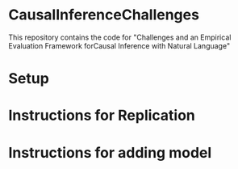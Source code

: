 # CausalInferenceChallenges

This repository contains the code for "Challenges and an Empirical Evaluation Framework forCausal Inference with Natural Language"

# Setup

# Instructions for Replication

# Instructions for adding model
